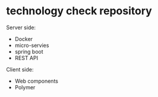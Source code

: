 # technology check repository

Server side:
 - Docker
 - micro-servies
 - spring boot
 - REST API

Client side:
 - Web components
 - Polymer

